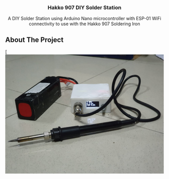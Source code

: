 <a name="readme-top"></a>


<h3 align="center">Hakko 907 DIY Solder Station</h3>

  <p align="center">
    A DIY Solder Station using Arduino Nano microcontroller with ESP-01 WiFi connectivity to use with the Hakko 907 Soldering Iron
  </p>
</div>




<!-- ABOUT THE PROJECT -->
## About The Project

[![Product Name Screen Shot](https://raw.githubusercontent.com/MartinAdytia/Hakko-907-DIY-Solder-Station/main/images/Product.jpeg)
